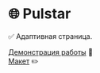 # 🌐 **Pulstar**

✅ Адаптивная страница.  

[Демонстрация работы](https://pulstar.pages.dev/) 🔗  
[Макет](https://www.figma.com/file/q2jzPHwJmrQUOxmBs5rRIo/Pulstar?node-id=0%3A1) ✏️  
